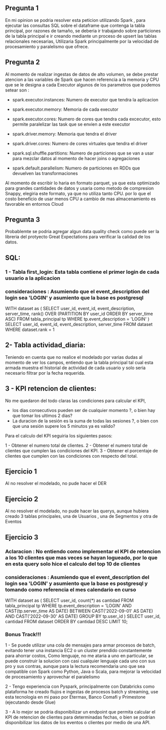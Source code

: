 
## Pregunta 1

En mi opinion se podria resolver esta peticion utilizando Spark , para ejecutar las consultas SQL sobre el dataframe que contenga la tabla principal,
por razones de tamaño, se deberia ir trabajando sobre particiones de la tabla principal e ir creando mediante un proceso de upsert las tablas relacionales necesarias,
Utilizaria Spark principalmente por la velocidad de procesamiento y paralelismo que ofrece.

## Pregunta 2

Al momento de realizar ingestas de datos de alto volumen, se debe prestar atencion a las variables de Spark que hacen referencia 
a la memoria y CPU que se le designa a cada Executor algunos de los parametros que podemos setear son :

- spark.executor.instances: Numero de executor que tendra la aplicacion

- spark.executor.memory: Memoria de cada executor

- spark.executor.cores: Numero de cores que tendra cada excecutor, esto permite paralelizar las task que se envien a este executor

- spark.driver.memory: Memoria que tendra el driver

- spark.driver.cores: Numero de cores virtuales que tendra el driver

- spark.sql.shuffle.partitions: Numero de particiones que se van a usar para mezclar datos al momento de hacer joins o agregaciones

- spark.default.parallelism:  Numero de particiones en RDDs que devuelven las transformaciones 
 

Al momento de escribir lo haria en formato parquet, ya que esta optimizado para grandes cantidades de datos y usaria como metodo de compresion Snappy,
elegiria este formato, ya que no utiliza tanto CPU.
por lo que el costo beneficio de  usar menos CPU a cambio de mas almacenamiento es favorable en entornos Cloud


## Pregunta 3

Probablemte se podria agregar algun data quality check como puede ser la libreria del protyecto Great Expectations para verificar la calidad de los datos.


## SQL:

### 1 - Tabla first_login: Esta tabla contiene el primer login de cada usuario a la aplicacion

### consideraciones : Asumiendo que el event_description del login sea 'LOGIN' y asumiento que la base es postgresql

WITH dataset as (
SELECT
    user_id,
    event_id,
    event_description,
    server_time,
    rank() OVER (PARTITION BY user_id ORDER BY server_time ASC)
FROM tabla_principal tp 
WHERE tp.event_description = 'LOGIN'
)
SELECT 
    user_id,
    event_id,
    event_description,
    server_time
FROM dataset
WHERE dataset.rank = 1


## 2- Tabla actividad_diaria:

Teniendo en cuenta que no realice el modelado por varias dudas al momento de ver los campos, entiendo que la tabla principal tal cual esta armada muestra el historial de actividad de cada usuario y solo seria necesario filtrar por la fecha requerida.

## 3 - KPI retencion de clientes:

No me quedaron del todo claras las condiciones para calcular el KPI,
- los dias consecutivos pueden ser de cualquier momento ?, o bien hay que tomar los ultimos 2 dias?
- La duracion de la sesión es la suma de todas las sesiones ?, o bien con que una sesión supere los 5 minutos ya es valido?

Para el calculo del KPI seguiria los siguientes pasos:

1 - Obtener el numero total de clientes.
2 - Obtener el numero total de clientes que cumplen las condiciones del KPI.
3 - Obtener el porcentaje de clientes que cumplen con las condiciones con respecto del total.

## Ejercicio 1

Al no resolver el modelado, no pude hacer el DER


## Ejercicio 2

Al no resolver el modelado, no pude hacer las querys,
aunque hubiera creado 3 tablas principales, una de Usuarios , una de Segmentos y otra de Eventos


## Ejercicio 3

### Aclaracion : No entiendo como implementar el KPI de retencion a los 10 clientes que mas veces se hayan logueado, por lo que en esta query solo hice el calculo del top 10 de clientes
### consideraciones : Asumiendo que el event_description del login sea 'LOGIN' y asumiento que la base es postgresql y tomando como referencia el mes calendario en curso

WITH dataset as (
SELECT
    user_id,
    count(*) as cantidad
FROM tabla_principal tp 
WHERE tp.event_description = 'LOGIN' 
AND CAST(tp.server_time AS DATE) BETWEEN CAST('2022-09-01' AS DATE)  AND CAST('2022-09-30' AS DATE)
GROUP BY
tp.user_id
)
SELECT 
    user_id,
    cantidad
FROM dataset
ORDER BY cantidad DESC
LIMIT 10;


### Bonus Track!!!
1 - Se puede utilizar una cola de mensajes para armar procesos de batch, evitando tener una instancia EC2 o un cluster prendido constantemente para ahorrar costos,
    Como lenguaje, no me ataria a uno en particular, se puede construir la solucion con casi cualquier lenguaje cada uno con sus pro y sus contras, aunque para la lectura recomendaria uno que sea compatible con Spark como Python, Java o Scala,  para mejorar la velocidad de procesamiento y aprovechar el paralelismo

2 - Tengo experiencia con Pyspark, principalmente con Databricks como plataforma he creado flujos e ingestas de procesos batch y streaming,
    use esta tecnologia en mi paso por  Etermax, Banco Comafi y Primestone (ejecutando desde Glue)

3 - A lo mejor se podria disponibilizar un endpoint que permita calcular el KPI de retencion de clientes para determinadas fechas,
    o bien se podrian disponibilizar los datos de los eventos o clientes por medio de una API.
